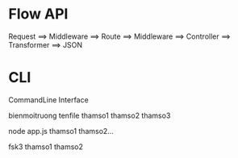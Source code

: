 # Flow API

Request ==> Middleware ==> Route ==> Middleware ==> Controller ==> Transformer ==> JSON

# CLI

CommandLine Interface

bienmoitruong tenfile thamso1 thamso2 thamso3

node app.js thamso1 thamso2...

fsk3 thamso1 thamso2

